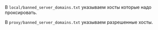 В ```local/banned_server_domains.txt``` указываем хосты которые надо проксировать.

В ```proxy/banned_server_domains.txt``` указываем разрешенные хосты.